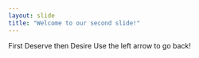 ```yaml
---
layout: slide
title: "Welcome to our second slide!"
---
```

First Deserve then Desire
Use the left arrow to go back!

